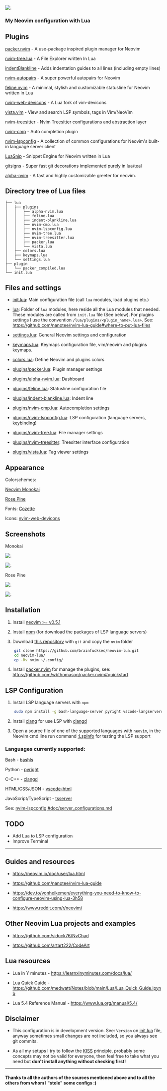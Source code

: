 ![.](img/logo.png)

### My Neovim configuration with Lua

## Plugins

[packer.nvim](https://github.com/wbthomason/packer.nvim) -  A use-package inspired plugin manager for Neovim

[nvim-tree.lua](https://github.com/kyazdani42/nvim-tree.lua) - A File Explorer written In Lua

[indentBlankline](https://github.com/lukas-reineke/indent-blankline.nvim) - Adds indentation guides to all lines (including empty lines)

[nvim-autopairs](https://github.com/windwp/nvim-autopairs) - A super powerful autopairs for Neovim

[feline.nvim](https://github.com/Famiu/feline.nvim) - A minimal, stylish and customizable statusline for Neovim written in Lua

[nvim-web-devicons](https://github.com/kyazdani42/nvim-web-devicons) - A Lua fork of vim-devicons

[vista.vim](https://github.com/liuchengxu/vista.vim) - View and search LSP symbols, tags in Vim/NeoVim

[nvim-treesitter](https://github.com/nvim-treesitter/nvim-treesitter) - Nvim Treesitter configurations and abstraction layer

[nvim-cmp](https://github.com/hrsh7th/nvim-cmp) - Auto completion plugin

[nvim-lspconfig](https://github.com/neovim/nvim-lspconfig) - A collection of common configurations for Neovim's built-in language server client

[LuaSnip](https://github.com/L3MON4D3/LuaSnip) - Snippet Engine for Neovim written in Lua

[gitsigns](https://github.com/lewis6991/gitsigns.nvim) - Super fast git decorations implemented purely in lua/teal

[alpha-nvim](https://github.com/goolord/alpha-nvim) - A fast and highly customizable greeter for neovim.

## Directory tree of Lua files

```
├── lua
│   ├── plugins
│   │   ├── alpha-nvim.lua
│   │   ├── feline.lua
│   │   ├── indent-blankline.lua
│   │   ├── nvim-cmp.lua
│   │   ├── nvim-lspconfig.lua
│   │   ├── nvim-tree.lua
│   │   ├── nvim-treesitter.lua
│   │   ├── packer.lua
│   │   └── vista.lua
│   ├── colors.lua
│   ├── keymaps.lua
│   └── settings.lua
├── plugin
│   └── packer_compiled.lua
└── init.lua
```

## Files and settings

* [init.lua](nvim/init.lua): Main configuration file (call `lua` modules, load plugins etc.)

* [lua](nvim/lua): Folder of `lua` modules, here reside all the Lua modules that needed. These modules are called from `init.lua` file (See below).  For plugins settings I use the convention `/lua/plugins/<plugin_name>.lua>`.  See: https://github.com/nanotee/nvim-lua-guide#where-to-put-lua-files

* [settings.lua](nvim/lua/settings.lua): General Neovim settings and configuration

* [keymaps.lua](nvim/lua/keymaps.lua): Keymaps configuration file, vim/neovim and plugins keymaps.

* [colors.lua](nvim/img/colors.lua): Define Neovim and plugins colors

* [plugins/packer.lua](nvim/lua/plugins/packer.lua): Plugin manager settings

* [plugins/alpha-nvim.lua](nvim/lua/plugins/alpha-nvim.lua): Dashboard

* [plugins/feline.lua](nvim/lua/plugins/feline.lua): Statusline configuration file

* [plugins/indent-blankline.lua](nvim/lua/plugins/indent-blankline.lua): Indent line

* [plugins/nvim-cmp.lua](nvim/lua/plugins/nvim-cmp.lua): Autocompletion settings

* [plugins/nvim-lspconfig.lua](nvim/lua/plugins/nvim-lspconfig.lua): LSP configuration (language servers, keybinding)

* [plugins/nvim-tree.lua](nvim/lua/plugins/nvim-tree.lua): File manager settings

* [plugins/nvim-treesitter](nvim/lua/plugins/nvim-treesitter): Treesitter interface configuration

* [plugins/vista.lua](nvim/lua/plugins/vista.lua): Tag viewer settings

## Appearance

Colorschemes:

[Neovim Monokai](https://github.com/tanvirtin/monokai.nvim)

[Rose Pine](https://github.com/rose-pine/neovim)

Fonts: [Cozette](https://github.com/slavfox/Cozette)

Icons: [nvim-web-devicons](https://github.com/kyazdani42/nvim-web-devicons)

## Screenshots

Monokai

![.](img/2-ccode.png)

![.](img/3-bash.png)

Rose Pine

![.](img/4-ccode-rp.png)

![.](img/5-bash-rp.png)

## Installation

1. Install [neovim >= v0.5.1](https://github.com/neovim/neovim/releases/tag/v0.5.0)

2. Install [npm](https://github.com/npm/cli) (for download the packages of LSP language servers)

3. Download [this repository](https://github.com/brainfucksec/neovim-lua) with `git` and copy the `nvim` folder
```bash
    git clone https://github.com/brainfucksec/neovim-lua.git
    cd neovim-lua/
    cp -Rv nvim ~/.config/
```

4. Install [packer.nvim](https://github.com/wbthomason/packer.nvim) for manage the plugins, see: https://github.com/wbthomason/packer.nvim#quickstart

## LSP Configuration

1. Install LSP language servers with `npm`
```bash
    sudo npm install -g bash-language-server pyright vscode-langservers-extracted tsserver
```

2. Install [clang](https://clangd.llvm.org/installation.html) for use LSP with [clangd](https://github.com/neovim/nvim-lspconfig/blob/master/doc/server_configurations.md#clangd)

3. Open a source file of one of the supported languages with `neovim`, in the Neovim cmd line run command [:LspInfo](https://github.com/neovim/nvim-lspconfig#built-in-commands) for testing the LSP support

### Languages currently supported:

Bash - [bashls](https://github.com/neovim/nvim-lspconfig/blob/master/doc/server_configurations.md#bashls)

Python - [pyright](https://github.com/neovim/nvim-lspconfig/blob/master/doc/server_configurations.md#pyright)

C-C++ - [clangd](https://github.com/neovim/nvim-lspconfig/blob/master/doc/server_configurations.md#clangd)

HTML/CSS/JSON - [vscode-html](https://github.com/neovim/nvim-lspconfig/blob/master/doc/server_configurations.md#html)

JavaScript/TypeScript - [tsserver](https://github.com/neovim/nvim-lspconfig/blob/master/doc/server_configurations.md#tsserver)


See: [nvim-lspconfig #doc/server_configurations.md](https://github.com/neovim/nvim-lspconfig/blob/master/doc/server_configurations.md)

## TODO

* Add Lua to LSP configuration
* Improve Terminal

---

## Guides and resources

* https://neovim.io/doc/user/lua.html

* https://github.com/nanotee/nvim-lua-guide

* https://dev.to/vonheikemen/everything-you-need-to-know-to-configure-neovim-using-lua-3h58

* https://www.reddit.com/r/neovim/

## Other Neovim Lua projects and examples

* https://github.com/siduck76/NvChad

* https://github.com/artart222/CodeArt

## Lua resources

* Lua in Y minutes - https://learnxinyminutes.com/docs/lua/

* Lua Quick Guide - https://github.com/medwatt/Notes/blob/main/Lua/Lua_Quick_Guide.ipynb

* Lua 5.4 Reference Manual - https://www.lua.org/manual/5.4/

## Disclaimer

* This configuration is in development version.  See: `Version` on [init.lua](nvim/init.lua) file, anyway sometimes small changes are not included, so you always see git commits.

* As all my setups I try to follow the [KISS](https://en.wikipedia.org/wiki/KISS_principle) principle, probably some concepts may not be valid for everyone, then feel free to take what you need but **don't install anything without checking first!**
---

#### Thanks to all the authors of the sources mentioned above and to all the others from whom I "stole" some configs :)
